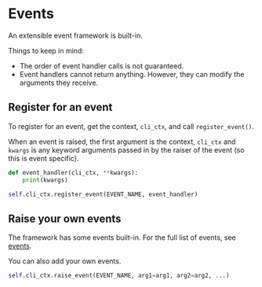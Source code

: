 Events
======

An extensible event framework is built-in.

Things to keep in mind:
- The order of event handler calls is not guaranteed.
- Event handlers cannot return anything. However, they can modify the arguments they receive.


Register for an event
---------------------

To register for an event, get the context, `cli_ctx`, and call `register_event()`.

When an event is raised, the first argument is the context, `cli_ctx` and `kwargs` is any keyword arguments passed in by the raiser of the event (so this is event specific).

```Python
def event_handler(cli_ctx, **kwargs):
    print(kwargs)

self.cli_ctx.register_event(EVENT_NAME, event_handler)
```

Raise your own events
---------------------

The framework has some events built-in.
For the full list of events, see [events](../knack/events.py).

You can also add your own events.

```Python
self.cli_ctx.raise_event(EVENT_NAME, arg1=arg1, arg2=arg2, ...)
```
